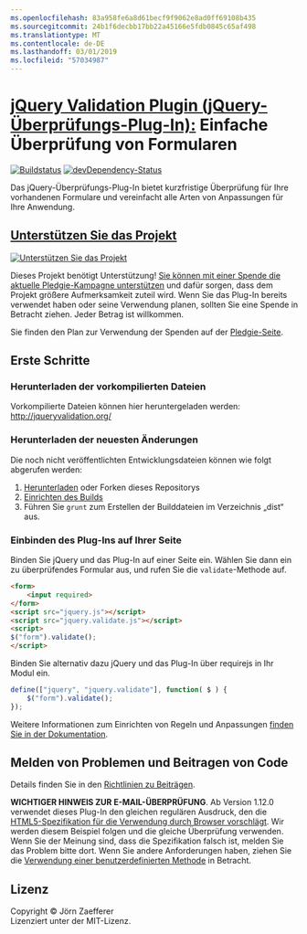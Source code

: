 ```yaml
---
ms.openlocfilehash: 83a958fe6a8d61becf9f9062e8ad0ff69108b435
ms.sourcegitcommit: 24b1f6decbb17bb22a45166e5fdb0845c65af498
ms.translationtype: MT
ms.contentlocale: de-DE
ms.lasthandoff: 03/01/2019
ms.locfileid: "57034987"
---
```

<a name="jquery-validation-pluginhttpjqueryvalidationorg---form-validation-made-easy"></a>[jQuery Validation Plugin (jQuery-Überprüfungs-Plug-In):](http://jqueryvalidation.org/) Einfache Überprüfung von Formularen
================================

[![Buildstatus](https://secure.travis-ci.org/jzaefferer/jquery-validation.png)](http://travis-ci.org/jzaefferer/jquery-validation)
[![devDependency-Status](https://david-dm.org/jzaefferer/jquery-validation/dev-status.png?theme=shields.io)](https://david-dm.org/jzaefferer/jquery-validation#info=devDependencies)

Das jQuery-Überprüfungs-Plug-In bietet kurzfristige Überprüfung für Ihre vorhandenen Formulare und vereinfacht alle Arten von Anpassungen für Ihre Anwendung.

## <a name="help-the-projecthttppledgiecomcampaigns18159"></a>[Unterstützen Sie das Projekt](http://pledgie.com/campaigns/18159)

[![Unterstützen Sie das Projekt](http://www.pledgie.com/campaigns/18159.png?skin_name=chrome)](http://pledgie.com/campaigns/18159)

Dieses Projekt benötigt Unterstützung! [Sie können mit einer Spende die aktuelle Pledgie-Kampagne unterstützen](http://pledgie.com/campaigns/18159) und dafür sorgen, dass dem Projekt größere Aufmerksamkeit zuteil wird. Wenn Sie das Plug-In bereits verwendet haben oder seine Verwendung planen, sollten Sie eine Spende in Betracht ziehen. Jeder Betrag ist willkommen.

Sie finden den Plan zur Verwendung der Spenden auf der [Pledgie-Seite](http://pledgie.com/campaigns/18159).

## <a name="getting-started"></a>Erste Schritte

### <a name="downloading-the-prebuilt-files"></a>Herunterladen der vorkompilierten Dateien

Vorkompilierte Dateien können hier heruntergeladen werden: http://jqueryvalidation.org/

### <a name="downloading-the-latest-changes"></a>Herunterladen der neuesten Änderungen

Die noch nicht veröffentlichten Entwicklungsdateien können wie folgt abgerufen werden:

 1. [Herunterladen](https://github.com/jzaefferer/jquery-validation/archive/master.zip) oder Forken dieses Repositorys
 2. [Einrichten des Builds](CONTRIBUTING.md#build-setup)
 3. Führen Sie `grunt` zum Erstellen der Builddateien im Verzeichnis „dist“ aus.

### <a name="including-it-on-your-page"></a>Einbinden des Plug-Ins auf Ihrer Seite

Binden Sie jQuery und das Plug-In auf einer Seite ein. Wählen Sie dann ein zu überprüfendes Formular aus, und rufen Sie die `validate`-Methode auf.

```html
<form>
    <input required>
</form>
<script src="jquery.js"></script>
<script src="jquery.validate.js"></script>
<script>
$("form").validate();
</script>
```

Binden Sie alternativ dazu jQuery und das Plug-In über requirejs in Ihr Modul ein.

```js
define(["jquery", "jquery.validate"], function( $ ) {
    $("form").validate();
});
```

Weitere Informationen zum Einrichten von Regeln und Anpassungen [finden Sie in der Dokumentation](http://jqueryvalidation.org/documentation/).

## <a name="reporting-issues-and-contributing-code"></a>Melden von Problemen und Beitragen von Code

Details finden Sie in den [Richtlinien zu Beiträgen](CONTRIBUTING.md).

**WICHTIGER HINWEIS ZUR E-MAIL-ÜBERPRÜFUNG**. Ab Version 1.12.0 verwendet dieses Plug-In den gleichen regulären Ausdruck, den die [HTML5-Spezifikation für die Verwendung durch Browser vorschlägt](https://html.spec.whatwg.org/multipage/forms.html#valid-e-mail-address). Wir werden diesem Beispiel folgen und die gleiche Überprüfung verwenden. Wenn Sie der Meinung sind, dass die Spezifikation falsch ist, melden Sie das Problem bitte dort. Wenn Sie andere Anforderungen haben, ziehen Sie die [Verwendung einer benutzerdefinierten Methode](http://jqueryvalidation.org/jQuery.validator.addMethod/) in Betracht.

## <a name="license"></a>Lizenz
Copyright &copy; Jörn Zaefferer<br>
Lizenziert unter der MIT-Lizenz.
